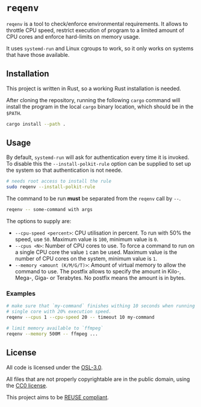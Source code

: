 <!--
SPDX-FileCopyrightText: Thomas Herzog

SPDX-License-Identifier: CC0-1.0
-->

# `reqenv`

`reqenv` is a tool to check/enforce environmental requirements. It allows to
throttle CPU speed, restrict execution of program to a limited amount of CPU
cores and enforce hard-limits on memory usage.

It uses `systemd-run` and Linux cgroups to work, so it only works on systems
that have those available.

## Installation

This project is written in Rust, so a working Rust installation is needed.

After cloning the repository, running the following `cargo` command will install
the program in the local `cargo` binary location, which should be in the
`$PATH`.

```sh
cargo install --path .
```

## Usage

By default, `systemd-run` will ask for authentication every time it is invoked.
To disable this the `--install-polkit-rule` option can be supplied to set up the
system so that authentication is not neede.

```sh
# needs root access to install the rule
sudo reqenv --install-polkit-rule
```

The command to be run **must** be separated from the `reqenv` call by `--`.

```sh
reqenv -- some-command with args
```

The options to supply are:
- `--cpu-speed <percent>`:
  CPU utilisation in percent. To run with 50% the speed, use `50`.
  Maximum value is `100`, minimum value is `0`.
- `--cpus <N>`:
  Number of CPU cores to use. To force a command to run on a single CPU core the
  value `1` can be used. Maximum value is the number of CPU cores on the system,
  minimum value is `1`.
- `--memory <amount (K/M/G/T)>`:
  Amount of virtual memory to allow the command to use. The postfix allows to
  specify the amount in Kilo-, Mega-, Giga- or Terabytes. No postfix means the
  amount is in bytes.

### Examples

```sh
# make sure that `my-command` finishes withing 10 seconds when running on a
# single core with 20% execution speed.
reqenv --cpus 1 --cpu-speed 20 -- timeout 10 my-command

# limit memory available to `ffmpeg`
reqenv --memory 500M -- ffmpeg ...
```

## License

All code is licensed under the [OSL-3.0](LICENSES/OSL-3.0.txt).

All files that are not properly copyrightable are in the public domain, using
the [CC0 license](LICENSES/CC0-1.0.txt).

This project aims to be [REUSE compliant](https://reuse.software/).